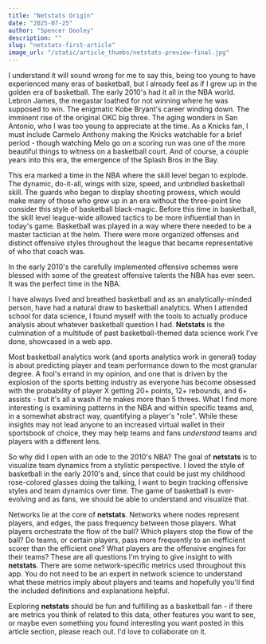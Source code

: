 ```yaml
---
title: "Netstats Origin"
date: "2025-07-25"
author: "Spencer Dooley"
description: ""
slug: "netstats-first-article"
image_url: "/static/article_thumbs/netstats-preview-final.jpg"
---
```


I understand it will sound wrong for me to say this, being too young to
have experienced many eras of basketball, but I already feel as if I
grew up in the golden era of basketball. The early 2010's had it all in
the NBA world. Lebron James, the megastar loathed for not winning where
he was supposed to win. The enigmatic Kobe Bryant's career winding down.
The imminent rise of the original OKC big three. The aging wonders in
San Antonio, who I was too young to appreciate at the time. As a Knicks
fan, I must include Carmelo Anthony making the Knicks watchable for a
brief period - though watching Melo go on a scoring run was one of the
more beautiful things to witness on a basketball court. And of course, a
couple years into this era, the emergence of the Splash Bros in the Bay.

This era marked a time in the NBA where the skill level began to
explode. The dynamic, do-it-all, wings with size, speed, and unbridled
basketball skill. The guards who began to display shooting prowess,
which would make many of those who grew up in an era without the
three-point line consider this style of basketball black-magic. Before
this time in basketball, the skill level league-wide allowed tactics to
be more influential than in today's game. Basketball was played in a way
where there needed to be a master tactician at the helm. There were more
organized offenses and distinct offensive styles throughout the league
that became representative of who that coach was.

In the early 2010's the carefully implemented offensive schemes were
blessed with some of the greatest offensive talents the NBA has ever
seen. It was the perfect time in the NBA.

I have always lived and breathed basketball and as an
analytically-minded person, have had a natural draw to basketball
analytics. When I attended school for data science, I found myself with
the tools to actually produce analysis about whatever basketball
question I had. **Netstats** is the culmination of a multitude of past
basketball-themed data science work I've done, showcased in a web app.

Most basketball analytics work (and sports analytics work in general)
today is about predicting player and team performance down to the most
granular degree. A fool\'s errand in my opinion, and one that is driven
by the explosion of the sports betting industry as everyone has become
obsessed with the probability of player X getting 20+ points, 12+
rebounds, and 6+ assists - but it's all a wash if he makes more than 5
threes. What I find more interesting is examining patterns in the NBA
and within specific teams and, in a somewhat abstract way, quantifying a
player's "role". While these insights may not lead anyone to an
increased virtual wallet in their sportsbook of choice, they may help
teams and fans *understand* teams and players with a different lens.

So why did I open with an ode to the 2010's NBA? The goal of
**netstats** is to visualize team dynamics from a stylistic perspective.
I loved the style of basketball in the early 2010's and, since that
could be just my childhood rose-colored glasses doing the talking, I
want to begin tracking offensive styles and team dynamics over time. The
game of basketball is ever-evolving and as fans, we should be able to
understand and visualize that.

Networks lie at the core of **netstats**. Networks where nodes represent
players, and edges, the pass frequency between those players. What
players orchestrate the flow of the ball? Which players stop the flow of
the ball? Do teams, or certain players, pass more frequently to an
inefficient scorer than the efficient one? What players are the
offensive engines for their teams? These are all questions I'm trying to
give insight to with **netstats**. There are some network-specific
metrics used throughout this app. You do not need to be an expert in
network science to understand what these metrics imply about players and
teams and hopefully you'll find the included definitions and
explanations helpful.

Exploring **netstats** should be fun and fulfilling as a basketball
fan - if there are metrics you think of related to this data, other
features you want to see, or maybe even something you found interesting
you want posted in this article section, please reach out. I'd love to
collaborate on it.
